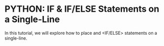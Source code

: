 # PYTHON: IF & IF/ELSE Statements on a Single-Line

In this tutorial, we will explore how to place <IF> and <IF/ELSE> statements on a single-line.
